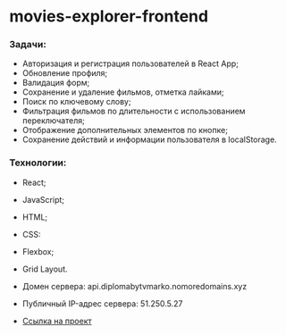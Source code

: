 # movies-explorer-frontend

### Задачи:
* Авторизация и регистрация пользователей в React App;
* Обновление профиля;
* Валидация форм;
* Сохранение и удаление фильмов, отметка лайками;
* Поиск по ключевому слову;
* Фильтрация фильмов по длительности с использованием переключателя;
* Отображение дополнительных элементов по кнопке;
* Сохранение действий и информации пользователя в localStorage.

### Технологии:
* React;
* JavaScript;
* HTML;
* CSS:
* Flexbox;
* Grid Layout.

* Домен сервера: api.diplomabytvmarko.nomoredomains.xyz
* Публичный IP-адрес сервера: 51.250.5.27
* [Ссылка на проект](https://diplomabytvmarko.nomorepartiesxyz.ru)